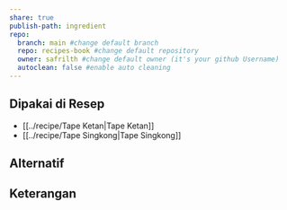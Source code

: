 ```yaml
---
share: true
publish-path: ingredient
repo:
  branch: main #change default branch 
  repo: recipes-book #change default repository
  owner: safrilth #change default owner (it's your github Username)
  autoclean: false #enable auto cleaning
---
```


## Dipakai di Resep
- [[../recipe/Tape Ketan|Tape Ketan]]
- [[../recipe/Tape Singkong|Tape Singkong]]


## Alternatif

## Keterangan